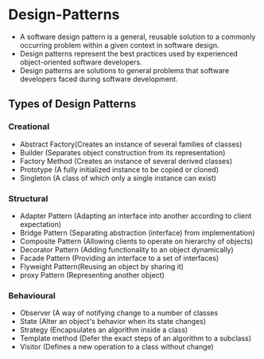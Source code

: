 # Design-Patterns

 * A software design pattern is a general, reusable solution to a commonly occurring problem within a given context in software design.
 * Design patterns represent the best practices used by experienced object-oriented software developers.
 * Design patterns are solutions to general problems that software developers faced during software development. 
 
 ## Types of Design Patterns
 
 ### Creational

* Abstract Factory(Creates an instance of several families of classes)
* Builder (Separates object construction from its representation)
* Factory Method (Creates an instance of several derived classes)
* Prototype (A fully initialized instance to be copied or cloned)
* Singleton (A class of which only a single instance can exist)
 
### Structural
 
* Adapter Pattern (Adapting an interface into another according to client expectation)
* Bridge Pattern (Separating abstraction (interface) from implementation)
* Composite Pattern (Allowing clients to operate on hierarchy of objects)
* Decorator Pattern (Adding functionality to an object dynamically)
* Facade Pattern (Providing an interface to a set of interfaces)
* Flyweight Pattern(Reusing an object by sharing it)
* proxy Pattern (Representing another object)
 
 
 ### Behavioural
 
* Observer (A way of notifying change to a number of classes
* State (Alter an object's behavior when its state changes)
* Strategy (Encapsulates an algorithm inside a class)
* Template method (Defer the exact steps of an algorithm to a subclass)
* Visitor (Defines a new operation to a class without change)
 
